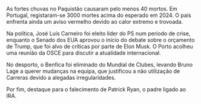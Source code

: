 As fortes chuvas no Paquistão causaram pelo menos 40 mortos. Em Portugal, registaram-se 3000 mortes acima do esperado em 2024. O país enfrenta ainda um aviso vermelho devido ao calor extremo e trovoada.

Na política, José Luís Carneiro foi eleito líder do PS num período de crise, enquanto o Senado dos EUA aprovou o início do debate sobre o orçamento de Trump, que foi alvo de críticas por parte de Elon Musk. O Porto acolheu uma reunião da OSCE para discutir a atualidade internacional.

No desporto, o Benfica foi eliminado do Mundial de Clubes, levando Bruno Lage a querer mudanças na equipa, que justificou a não utilização de Carreras devido a alegadas irregularidades.

Por fim, destaque para o falecimento de Patrick Ryan, o padre ligado ao IRA.